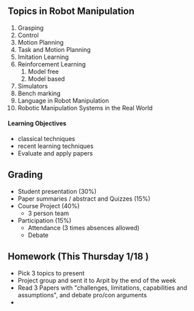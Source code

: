 ## Topics in Robot Manipulation
1. Grasping
2. Control
3. Motion Planning
4. Task and Motion Planning
5. Imitation Learning
6. Reinforcement Learning
	1. Model free
	2. Model based
7. Simulators
8. Bench marking
9. Language in Robot Manipulation
10. Robotic Manipulation Systems in the Real World

#### Learning Objectives
- classical techniques
- recent learning techniques
- Evaluate and apply papers

## Grading
- Student presentation (30%)
- Paper summaries / abstract and Quizzes (15%)
- Course Project (40%)
	- 3 person team
- Participation (15%)
	- Attendance (3 times absences allowed)
	- Debate


## Homework (This Thursday 1/18 )
- Pick 3 topics to present
- Project group and sent it to Arpit by the end of the week
- Read 3 Papers with "challenges, limitations, capabilities and assumptions", and debate pro/con arguments
- 